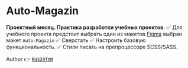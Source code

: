 # Auto-Magazin

**Проектный месяц. Практика разработки учебных проектов.**
 :white_check_mark: Для учебного проекта предстоит выбрать один из макетов [Figma](<https://www.figma.com/file/eaC5WeCDmCidp15Ffu6UyT/Month-of-Landings_external-link-(Copy)?node-id=2%3A1370>) выбран макет `Auto-Magazin`
 :white_check_mark: Сверстать
 :white_check_mark: Настроить базовую функциональность.
 :white_check_mark: Стили писать на препроцессоре SCSS/SASS.

Author :point_right: [`RUS29TAM`](https://github.com/RUS29TAM)
